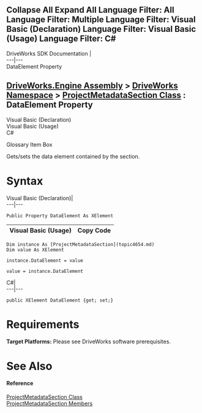Collapse All Expand All Language Filter: All  Language Filter: Multiple  Language Filter: Visual Basic (Declaration) Language Filter: Visual Basic (Usage) Language Filter: C#  
---  
DriveWorks SDK Documentation  |   
---|---  
DataElement Property   
  
[DriveWorks.Engine Assembly](topic2156.md) > [DriveWorks Namespace](topic2159.md) > [ProjectMetadataSection Class](topic4654.md) : DataElement Property  
---  
  
Visual Basic (Declaration)    
Visual Basic (Usage)    
C# 

Glossary Item Box

Gets/sets the data element contained by the section. 

# Syntax

Visual Basic (Declaration)|   
---|---  
      
    
    Public Property DataElement As XElement  
  
Visual Basic (Usage)| Copy Code  
---|---  
      
    
    Dim instance As [ProjectMetadataSection](topic4654.md)
    Dim value As XElement
     
    instance.DataElement = value
     
    value = instance.DataElement  
  
C#|   
---|---  
      
    
    public XElement DataElement {get; set;}  
  
# Requirements

**Target Platforms:** Please see DriveWorks software prerequisites.

# See Also

#### Reference

[ProjectMetadataSection Class](topic4654.md)   
[ProjectMetadataSection Members](topic4655.md)


